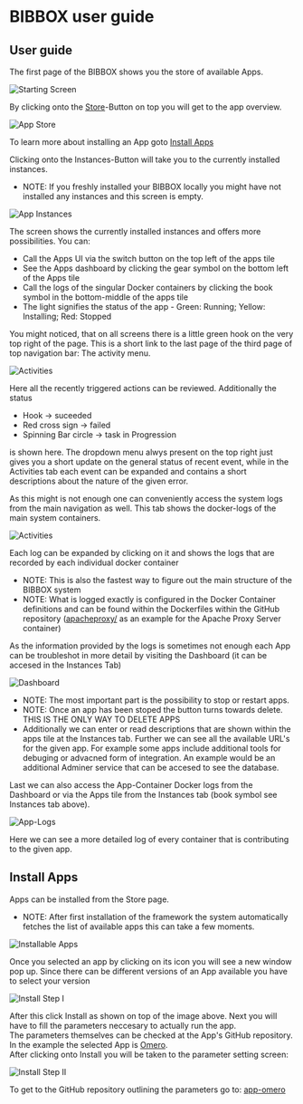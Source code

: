 #  BIBBOX user guide

## User guide

The first page of the BIBBOX shows you the store of available Apps.

![Starting Screen](images/v4/v4_interface_startscreen.png)

By clicking onto the [Store](https://demo.bibbox.org/applications)-Button on top you will get to the app overview. 

![App Store](images/v4/v4_interface_appstore.png)

To learn more about installing an App goto [Install Apps](#install-apps)

Clicking onto the Instances-Button will take you to the currently installed instances.

* NOTE: If you freshly installed your  BIBBOX locally you might have not installed any instances and this screen is empty.

![App Instances](images/v4/v4_interface_appinstances.png)

The screen shows the currently installed instances and offers more possibilities. You can:

* Call the Apps UI via the switch button on the top left of the apps tile
* See the Apps dashboard by clicking the gear symbol on the bottom left of the Apps tile
* Call the logs of the singular Docker containers by clicking the book symbol in the bottom-middle of the apps tile
* The light signifies the status of the app - Green: Running; Yellow: Installing; Red: Stopped

You might noticed, that on all screens there is a little green hook on the very top right of the page. This is a short link to the last page of the third page of top navigation bar: The activity menu. 

![Activities](images/v4/v4_interface_activities.png)

Here all the recently triggered actions can be reviewed. Additionally the status

* Hook &rarr; suceeded
* Red cross sign &rarr; failed
* Spinning Bar circle &rarr; task in Progression

is shown here. The dropdown menu alwys present on the top right just gives you a short update on the general status of recent event, while in the Activities tab each event can be expanded and contains a short descriptions about the nature of the given error.

As this might is not enough one can conveniently access the system logs from the main navigation as well. This tab shows the docker-logs of the main system containers.

![Activities](images/v4/v4_interface_sys_logs.png)

Each log can be expanded by clicking on it and shows the logs that are recorded by each individual docker container

* NOTE: This is also the fastest way to figure out the main structure of the  BIBBOX system
* NOTE: What is logged exactly is configured in the Docker Container definitions and can be found within the Dockerfiles within the GitHub repository ([apacheproxy/](https://github.com/bibbox/sys-bibbox/tree/master/apacheproxy) as an example for the Apache Proxy Server container)

As the information provided by the logs is sometimes not enough each App can be troubleshot in more detail by visiting the Dashboard (it can be accesed in the Instances Tab)

![Dashboard](images/v4/v4_interface_app_dashboard.png)

* NOTE: The most important part is the possibility to stop or restart apps.
* NOTE: Once an app has been stoped the button turns towards delete. THIS IS THE ONLY WAY TO DELETE APPS
* Additionally we can enter or read descriptions that are shown within the apps tile at the Instances tab. Further we can see all the available URL's for the given app. For example some apps include additional tools for debuging or advacned form of integration. An example would be an additional Adminer service that can be accesed to see the database.

Last we can also access the App-Container Docker logs from the Dashboard or via the Apps tile from the Instances tab (book symbol see Instances tab above). 

![App-Logs](images/v4/v4_interface_app_logs.png)

Here we can see a more detailed log of every container that is contributing to the given app. 

## Install Apps

Apps can be installed from the Store page.

* NOTE: After first installation of the framework the system automatically fetches the list of available apps this can take a few moments.

![Installable Apps](images/v4/v4_install_testapps.png)

Once you selected an app by clicking on its icon you will see a new window pop up. Since there can be different versions of an App available you have to select your version

![Install Step I](images/v4/v4_install_screen_1.png)

After this click Install as shown on top of the image above. Next you will have to fill the parameters neccesary to actually run the app.<br>
The parameters themselves can be checked at the App's GitHub repository. In the example the selected App is [Omero](https://www.openmicroscopy.org/omero/).<br>
After clicking onto Install you will be taken to the parameter setting screen:

![Install Step II](images/v4/v4_install_screen_2.png)

To get to the GitHub repository outlining the parameters go to: [app-omero](https://github.com/bibbox/app-omero/tree/v5-6-x)



